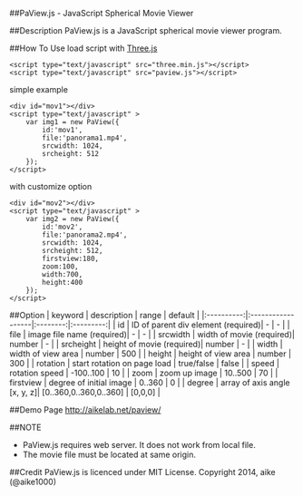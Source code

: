 ##PaView.js - JavaScript Spherical Movie Viewer

##Description
PaView.js is a JavaScript spherical movie viewer program.

##How To Use
load script with [Three.js](http://threejs.org/)

    <script type="text/javascript" src="three.min.js"></script>
    <script type="text/javascript" src="paview.js"></script>

simple example

    <div id="mov1"></div>
    <script type="text/javascript" >
        var img1 = new PaView({
            id:'mov1',
            file:'panorama1.mp4',
            srcwidth: 1024,
            srcheight: 512
        });
    </script>

with customize option

    <div id="mov2"></div>
    <script type="text/javascript" >
        var img2 = new PaView({
            id:'mov2',
            file:'panorama2.mp4',
            srcwidth: 1024,
            srcheight: 512,
            firstview:180,
            zoom:100,
            width:700,
            height:400
        });
    </script>


##Option
| keyword |   description   |  range |  default |
|:----------:|:------------------|:--------:|:---------:|
|  id  |  ID of parent div element (required)| - | - |
| file  | image file name (required)| - | - |
| srcwidth  | width of movie (required)| number | - |
| srcheight  | height of movie (required)| number | - |
| width  | width of view area | number | 500  |
| height  | height of view area | number | 300  |
| rotation  | start rotation on page load | true/false | false  |
| speed    | rotation speed | -100..100 | 10 |
| zoom    | zoom up image | 10..500 | 70 |
| firstview | degree of initial image | 0..360 | 0 |
| degree | array of axis angle [x, y, z]| [0..360,0..360,0..360] | [0,0,0] |

##Demo Page
http://aikelab.net/paview/

##NOTE
 - PaView.js requires web server. It does not work from local file.
 - The movie file must be located at same origin.

##Credit
PaView.js is licenced under MIT License. Copyright 2014, aike (@aike1000)
